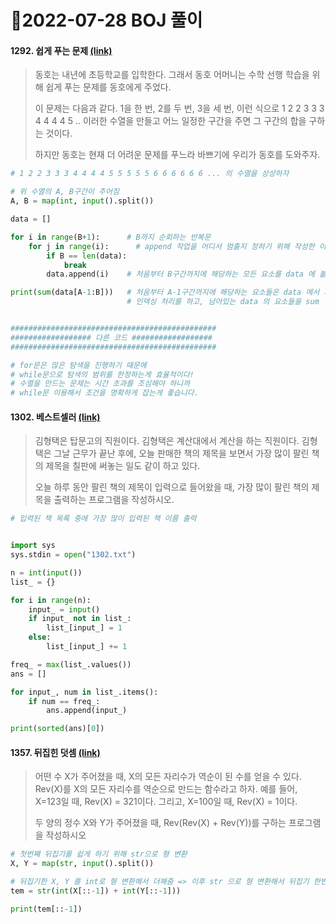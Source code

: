 # 📌2022-07-28 BOJ 풀이



#### 1292. 쉽게 푸는 문제 [(link)](https://www.acmicpc.net/problem/1292)

> 동호는 내년에 초등학교를 입학한다. 그래서 동호 어머니는 수학 선행 학습을 위해 쉽게 푸는 문제를 동호에게 주었다.
>
> 이 문제는 다음과 같다. 1을 한 번, 2를 두 번, 3을 세 번, 이런 식으로 1 2 2 3 3 3 4 4 4 4 5 .. 이러한 수열을 만들고 어느 일정한 구간을 주면 그 구간의 합을 구하는 것이다.
>
> 하지만 동호는 현재 더 어려운 문제를 푸느라 바쁘기에 우리가 동호를 도와주자.

```python
# 1 2 2 3 3 3 4 4 4 4 5 5 5 5 5 6 6 6 6 6 6 ... 의 수열을 상상하자

# 위 수열의 A, B구간이 주어짐
A, B = map(int, input().split())

data = []

for i in range(B+1):      # B까지 순회하는 반복문
    for j in range(i):      # append 작업을 어디서 멈출지 정하기 위해 작성한 이중반복문
        if B == len(data):
            break
        data.append(i)    # 처음부터 B구간까지에 해당하는 모든 요소를 data 에 붙여줌

print(sum(data[A-1:B]))   # 처음부터 A-1구간까지에 해당하는 요소들은 data 에서 제외하려고
                          # 인덱싱 처리를 하고, 남아있는 data 의 요소들을 sum


##############################################
################## 다른 코드 ##################
##############################################

# for문은 많은 탐색을 진행하기 때문에
# while문으로 탐색의 범위를 한정하는게 효율적이다!
# 수열을 만드는 문제는 시간 초과를 조심해야 하니까
# while문 이용해서 조건을 명확하게 잡는게 좋습니다.
```



#### 1302. 베스트셀러 [(link)](https://www.acmicpc.net/problem/1302)

> 김형택은 탑문고의 직원이다. 김형택은 계산대에서 계산을 하는 직원이다. 김형택은 그날 근무가 끝난 후에, 오늘 판매한 책의 제목을 보면서 가장 많이 팔린 책의 제목을 칠판에 써놓는 일도 같이 하고 있다.
>
> 오늘 하루 동안 팔린 책의 제목이 입력으로 들어왔을 때, 가장 많이 팔린 책의 제목을 출력하는 프로그램을 작성하시오.

```python
# 입력된 책 목록 중에 가장 많이 입력된 책 이름 출력


import sys
sys.stdin = open("1302.txt")

n = int(input())
list_ = {}

for i in range(n):
    input_ = input()
    if input_ not in list_:
        list_[input_] = 1
    else:
        list_[input_] += 1

freq_ = max(list_.values())
ans = []

for input_, num in list_.items():
    if num == freq_:
        ans.append(input_)

print(sorted(ans)[0])
```



#### 1357. 뒤집힌 덧셈 [(link)](https://www.acmicpc.net/problem/1357)

> 어떤 수 X가 주어졌을 때, X의 모든 자리수가 역순이 된 수를 얻을 수 있다. Rev(X)를 X의 모든 자리수를 역순으로 만드는 함수라고 하자. 예를 들어, X=123일 때, Rev(X) = 321이다. 그리고, X=100일 때, Rev(X) = 1이다.
>
> 두 양의 정수 X와 Y가 주어졌을 때, Rev(Rev(X) + Rev(Y))를 구하는 프로그램을 작성하시오

```python
# 첫번째 뒤집기를 쉽게 하기 위해 str으로 형 변환
X, Y = map(str, input().split())

# 뒤집기한 X, Y 를 int로 형 변환해서 더해줌 => 이후 str 으로 형 변환해서 뒤집기 한번 더 할 준비
tem = str(int(X[::-1]) + int(Y[::-1]))

print(tem[::-1])
```

